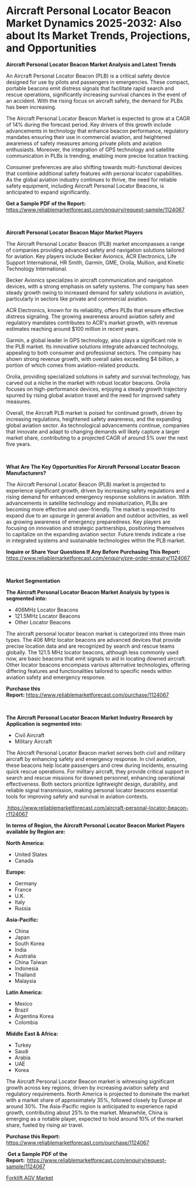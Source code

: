 <p><h1>Aircraft Personal Locator Beacon Market Dynamics 2025-2032: Also about Its Market Trends, Projections, and Opportunities</h1></p><p><strong>Aircraft Personal Locator Beacon Market Analysis and Latest Trends</strong></p>
<p><p>An Aircraft Personal Locator Beacon (PLB) is a critical safety device designed for use by pilots and passengers in emergencies. These compact, portable beacons emit distress signals that facilitate rapid search and rescue operations, significantly increasing survival chances in the event of an accident. With the rising focus on aircraft safety, the demand for PLBs has been increasing.</p><p>The Aircraft Personal Locator Beacon Market is expected to grow at a CAGR of 14% during the forecast period. Key drivers of this growth include advancements in technology that enhance beacon performance, regulatory mandates ensuring their use in commercial aviation, and heightened awareness of safety measures among private pilots and aviation enthusiasts. Moreover, the integration of GPS technology and satellite communication in PLBs is trending, enabling more precise location tracking. </p><p>Consumer preferences are also shifting towards multi-functional devices that combine additional safety features with personal locator capabilities. As the global aviation industry continues to thrive, the need for reliable safety equipment, including Aircraft Personal Locator Beacons, is anticipated to expand significantly.</p></p>
<p><strong>Get a Sample PDF of the Report:&nbsp;</strong> <a href="https://www.reliablemarketforecast.com/enquiry/request-sample/1124067?utm_campaign=1134&utm_medium=2&utm_source=Github&utm_content=ia&utm_term=11042025&utm_id=aircraft-personal-locator-beacon">https://www.reliablemarketforecast.com/enquiry/request-sample/1124067</a></p>
<p>&nbsp;</p>
<p><strong>Aircraft Personal Locator Beacon Major Market Players</strong></p>
<p><p>The Aircraft Personal Locator Beacon (PLB) market encompasses a range of companies providing advanced safety and navigation solutions tailored for aviation. Key players include Becker Avionics, ACR Electronics, Life Support International, HR Smith, Garmin, GME, Orolia, Mullion, and Kinetic Technology International. </p><p>Becker Avionics specializes in aircraft communication and navigation devices, with a strong emphasis on safety systems. The company has seen steady growth owing to increased demand for safety solutions in aviation, particularly in sectors like private and commercial aviation. </p><p>ACR Electronics, known for its reliability, offers PLBs that ensure effective distress signaling. The growing awareness around aviation safety and regulatory mandates contributes to ACR's market growth, with revenue estimates reaching around $100 million in recent years.</p><p>Garmin, a global leader in GPS technology, also plays a significant role in the PLB market. Its innovative solutions integrate advanced technology, appealing to both consumer and professional sectors. The company has shown strong revenue growth, with overall sales exceeding $4 billion, a portion of which comes from aviation-related products.</p><p>Orolia, providing specialized solutions in safety and survival technology, has carved out a niche in the market with robust locator beacons. Orolia focuses on high-performance devices, enjoying a steady growth trajectory spurred by rising global aviation travel and the need for improved safety measures.</p><p>Overall, the Aircraft PLB market is poised for continued growth, driven by increasing regulations, heightened safety awareness, and the expanding global aviation sector. As technological advancements continue, companies that innovate and adapt to changing demands will likely capture a larger market share, contributing to a projected CAGR of around 5% over the next five years.</p></p>
<p>&nbsp;</p>
<p><strong>What Are The Key Opportunities For Aircraft Personal Locator Beacon Manufacturers?</strong></p>
<p><p>The Aircraft Personal Locator Beacon (PLB) market is projected to experience significant growth, driven by increasing safety regulations and a rising demand for enhanced emergency response solutions in aviation. With advancements in satellite technology and miniaturization, PLBs are becoming more effective and user-friendly. The market is expected to expand due to an upsurge in general aviation and outdoor activities, as well as growing awareness of emergency preparedness. Key players are focusing on innovation and strategic partnerships, positioning themselves to capitalize on the expanding aviation sector. Future trends indicate a rise in integrated systems and sustainable technologies within the PLB market.</p></p>
<p><strong>Inquire or Share Your Questions If Any Before Purchasing This Report:</strong> <a href="https://www.reliablemarketforecast.com/enquiry/pre-order-enquiry/1124067?utm_campaign=1134&utm_medium=2&utm_source=Github&utm_content=ia&utm_term=11042025&utm_id=aircraft-personal-locator-beacon">https://www.reliablemarketforecast.com/enquiry/pre-order-enquiry/1124067</a></p>
<p>&nbsp;</p>
<p><strong>Market Segmentation</strong></p>
<p><strong>The Aircraft Personal Locator Beacon Market Analysis by types is segmented into:</strong></p>
<p><ul><li>406MHz Locator Beacons</li><li>121.5MHz Locator Beacons</li><li>Other Locator Beacons</li></ul></p>
<p><p>The aircraft personal locator beacon market is categorized into three main types. The 406 MHz locator beacons are advanced devices that provide precise location data and are recognized by search and rescue teams globally. The 121.5 MHz locator beacons, although less commonly used now, are basic beacons that emit signals to aid in locating downed aircraft. Other locator beacons encompass various alternative technologies, offering differing features and functionalities tailored to specific needs within aviation safety and emergency response.</p></p>
<p><strong>Purchase this Report:&nbsp;</strong><a href="https://www.reliablemarketforecast.com/purchase/1124067?utm_campaign=1134&utm_medium=2&utm_source=Github&utm_content=ia&utm_term=11042025&utm_id=aircraft-personal-locator-beacon">https://www.reliablemarketforecast.com/purchase/1124067</a></p>
<p>&nbsp;</p>
<p><strong>The Aircraft Personal Locator Beacon Market Industry Research by Application is segmented into:</strong></p>
<p><ul><li>Civil Aircraft</li><li>Military Aircraft</li></ul></p>
<p><p>The Aircraft Personal Locator Beacon market serves both civil and military aircraft by enhancing safety and emergency response. In civil aviation, these beacons help locate passengers and crew during incidents, ensuring quick rescue operations. For military aircraft, they provide critical support in search and rescue missions for downed personnel, enhancing operational effectiveness. Both sectors prioritize lightweight design, durability, and reliable signal transmission, making personal locator beacons essential tools for improving safety and survival in aviation contexts.</p></p>
<p><a href="https://www.reliablemarketforecast.com/aircraft-personal-locator-beacon-r1124067?utm_campaign=1134&utm_medium=2&utm_source=Github&utm_content=ia&utm_term=11042025&utm_id=aircraft-personal-locator-beacon">&nbsp;https://www.reliablemarketforecast.com/aircraft-personal-locator-beacon-r1124067</a></p>
<p><strong>In terms of Region, the Aircraft Personal Locator Beacon Market Players available by Region are:</strong></p>
<p>
    <p> <strong> North America: </strong>
        <ul>
            <li>United States</li>
            <li>Canada</li>
        </ul>
        </p> 
    <p> <strong> Europe: </strong>
        <ul>
            <li>Germany</li>
            <li>France</li>
            <li>U.K.</li>
            <li>Italy</li>
            <li>Russia</li>
        </ul>
        </p> 
    <p> <strong> Asia-Pacific: </strong>
        <ul>
            <li>China</li>
            <li>Japan</li>
            <li>South Korea</li>
            <li>India</li>
            <li>Australia</li>
            <li>China Taiwan</li>
            <li>Indonesia</li>
            <li>Thailand</li>
            <li>Malaysia</li>
        </ul>
        </p> 
    <p> <strong> Latin America: </strong>
        <ul>
            <li>Mexico</li>
            <li>Brazil</li>
            <li>Argentina Korea</li>
            <li>Colombia</li>
        </ul>
        </p> 
    <p> <strong> Middle East & Africa: </strong>
        <ul>
            <li>Turkey</li>
            <li>Saudi</li>
            <li>Arabia</li>
            <li>UAE</li>
            <li>Korea</li>
        </ul>
    </p>
    </p>
<p><p>The Aircraft Personal Locator Beacon market is witnessing significant growth across key regions, driven by increasing aviation safety and regulatory requirements. North America is projected to dominate the market with a market share of approximately 35%, followed closely by Europe at around 30%. The Asia-Pacific region is anticipated to experience rapid growth, contributing about 25% to the market. Meanwhile, China is emerging as a notable player, expected to hold around 10% of the market share, fueled by rising air travel.</p></p>
<p><strong>Purchase this Report: </strong><a href="https://www.reliablemarketforecast.com/purchase/1124067?utm_campaign=1134&utm_medium=2&utm_source=Github&utm_content=ia&utm_term=11042025&utm_id=aircraft-personal-locator-beacon">https://www.reliablemarketforecast.com/purchase/1124067</a></p>
<p>&nbsp;<strong>Get a Sample PDF of the Report:&nbsp;&nbsp;</strong><a href="https://www.reliablemarketforecast.com/enquiry/request-sample/1124067?utm_campaign=1134&utm_medium=2&utm_source=Github&utm_content=ia&utm_term=11042025&utm_id=aircraft-personal-locator-beacon">https://www.reliablemarketforecast.com/enquiry/request-sample/1124067</a></p>
<p><strong></strong></p>
<p><p><a href="https://github.com/huelarnzeba29/Market-Research-Report-List-1/blob/main/forklift-agv-market.md?utm_campaign=1134&utm_medium=2&utm_source=Github&utm_content=ia&utm_term=11042025&utm_id=aircraft-personal-locator-beacon">Forklift AGV Market</a></p></p>